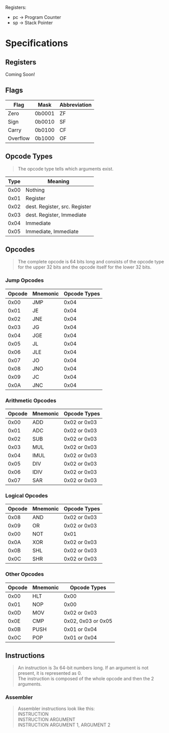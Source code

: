 Registers:
- pc -> Program Counter
- sp -> Stack Pointer

# Specifications

## Registers

Coming Soon!

## Flags

| Flag | Mask | Abbreviation |
|------|------|--------------|
| Zero | 0b0001 | ZF |
| Sign | 0b0010 | SF |
| Carry | 0b0100 | CF |
| Overflow | 0b1000 | OF |

## Opcode Types
> The opcode type tells which arguments exist.

| Type | Meaning |
|------|---------|
| 0x00 | Nothing |
| 0x01 | Register |
| 0x02 | dest. Register, src. Register |
| 0x03 | dest. Register, Immediate |
| 0x04 | Immediate |
| 0x05 | Immediate, Immediate |

## Opcodes
> The complete opcode is 64 bits long and consists of the opcode type for the upper 32 bits and the opcode itself for the lower 32 bits.

### Jump Opcodes

| Opcode | Mnemonic | Opcode Types |
|--------|----------|--------------|
| 0x00 | JMP | 0x04 |
| 0x01 | JE | 0x04 |
| 0x02 | JNE | 0x04 |
| 0x03 | JG | 0x04 |
| 0x04 | JGE | 0x04 |
| 0x05 | JL | 0x04 |
| 0x06 | JLE | 0x04 |
| 0x07 | JO | 0x04 |
| 0x08 | JNO | 0x04 |
| 0x09 | JC | 0x04 |
| 0x0A | JNC | 0x04 |

### Arithmetic Opcodes

| Opcode | Mnemonic | Opcode Types |
|--------|----------|--------------|
| 0x00 | ADD | 0x02 or 0x03 |
| 0x01 | ADC | 0x02 or 0x03 |
| 0x02 | SUB | 0x02 or 0x03 |
| 0x03 | MUL | 0x02 or 0x03 |
| 0x04 | IMUL | 0x02 or 0x03 |
| 0x05 | DIV | 0x02 or 0x03 |
| 0x06 | IDIV | 0x02 or 0x03 |
| 0x07 | SAR | 0x02 or 0x03 |

### Logical Opcodes

| Opcode | Mnemonic | Opcode Types |
|--------|----------|--------------|
| 0x08 | AND | 0x02 or 0x03 |
| 0x09 | OR | 0x02 or 0x03 |
| 0x00 | NOT | 0x01 |
| 0x0A | XOR | 0x02 or 0x03 |
| 0x0B | SHL | 0x02 or 0x03 |
| 0x0C | SHR | 0x02 or 0x03 |

### Other Opcodes

| Opcode | Mnemonic | Opcode Types |
|--------|----------|--------------|
| 0x00 | HLT | 0x00 |
| 0x01 | NOP | 0x00 |
| 0x0D | MOV | 0x02 or 0x03 |
| 0x0E | CMP | 0x02, 0x03 or 0x05 |
| 0x0B | PUSH | 0x01 or 0x04 |
| 0x0C | POP | 0x01 or 0x04 |

## Instructions
> An instruction is 3x 64-bit numbers long. If an argument is not present, it is represented as 0.<br>
> The instruction is composed of the whole opcode and then the 2 arguments.

### Assembler
> Assembler instructions look like this:<br>
> INSTRUCTION<br>
> INSTRUCTION ARGUMENT<br>
> INSTRUCTION ARGUMENT 1, ARGUMENT 2

<!--| Instruction |
|-------------|
| jmp |
| je |
| jne |
| jz |
| jnz |
| jg |
| jge |
| jl |
| jle |
| jo |
| jno |
| add |
| and |
| or |
| not |
| xor |
| push |
| pop |
| hlt |
| nop |
| mov |
| cmp |-->